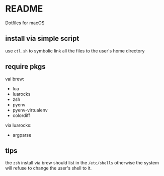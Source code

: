 # README

Dotfiles for macOS

## install via simple script

use `ctl.sh` to symbolic link all the files to the user's home directory

## require pkgs

vai brew:

- lua
- luarocks
- zsh
- pyenv
- pyenv-virtualenv
- colordiff

via luarocks:

- argparse

## tips

the `zsh` install via brew should list in the `/etc/shells` otherwise the system will refuse to change the user's shell to it.
